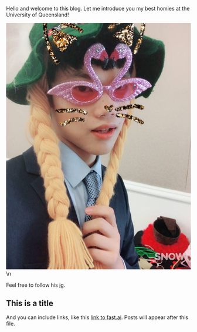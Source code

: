 Hello and welcome to this blog. Let me introduce you my best homies at the University of Queensland!


![Image of ly logo](images/Ly.png)\n

Feel free to follow his [ig](https://www.instagram.com/tirionyy_ee/).

## This is a title

And you can include links, like this [link to fast.ai](https://www.fast.ai). Posts will appear after this file. 
